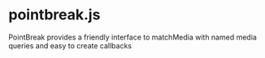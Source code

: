 pointbreak.js
=============

PointBreak provides a friendly interface to matchMedia with named media queries and easy to create callbacks
